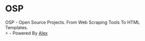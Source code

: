 # OSP
OSP - Open Source Projects. From Web Scraping Tools To HTML Templates.<br>
⚡ - Powered By <a href="https://www.instagram.com/aleex.it">Alex</a>
